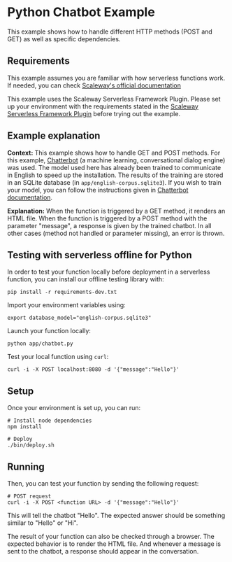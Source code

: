 # Python Chatbot Example

This example shows how to handle different HTTP methods (POST and GET) as well as specific dependencies.

## Requirements

This example assumes you are familiar with how serverless functions work. If needed, you can check [Scaleway's official documentation](https://www.scaleway.com/en/docs/serverless/functions/quickstart/)

This example uses the Scaleway Serverless Framework Plugin. Please set up your environment with the requirements stated in the [Scaleway Serverless Framework Plugin](https://github.com/scaleway/serverless-scaleway-functions) before trying out the example.

## Example explanation

**Context:** This example shows how to handle GET and POST methods. For this example, [Chatterbot](https://github.com/gunthercox/ChatterBot/tree/1.0.4) (a machine learning, conversational dialog engine) was used. The model used here has already been trained to communicate in English to speed up the installation. The results of the training are stored in an SQLite database (in `app/english-corpus.sqlite3`). If you wish to train your model, you can follow the instructions given in [Chatterbot documentation](https://chatterbot.readthedocs.io/en/stable/training.html).

**Explanation:** When the function is triggered by a GET method, it renders an HTML file. When the function is triggered by a POST method with the parameter "message", a response is given by the trained chatbot. In all other cases (method not handled or parameter missing), an error is thrown.

## Testing with serverless offline for Python

In order to test your function locally before deployment in a serverless function, you can install our offline testing library with:

```
pip install -r requirements-dev.txt
```

Import your environment variables using:

```
export database_model="english-corpus.sqlite3"
```

Launch your function locally:

```
python app/chatbot.py
```

Test your local function using `curl`:
```
curl -i -X POST localhost:8080 -d '{"message":"Hello"}'
```

## Setup

Once your environment is set up, you can run:

```console
# Install node dependencies
npm install

# Deploy
./bin/deploy.sh
```

## Running

Then, you can test your function by sending the following request:

```console
# POST request
curl -i -X POST <function URL> -d '{"message":"Hello"}'
```

This will tell the chatbot "Hello". The expected answer should be something similar to "Hello" or "Hi".

The result of your function can also be checked through a browser. The expected behavior is to render the HTML file. And whenever a message is sent to the chatbot, a response should appear in the conversation.
